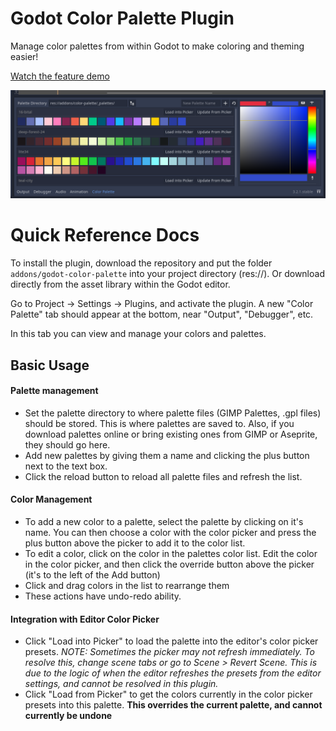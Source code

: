 # Godot Color Palette Plugin
Manage color palettes from within Godot to make coloring and theming easier!

[Watch the feature demo](https://streamable.com/gw4n99)

![Sample](sample.png "Sample")

# Quick Reference Docs

To install the plugin, download the repository and put the folder `addons/godot-color-palette` into your project directory (res://). Or download directly from the asset library within the Godot editor.

Go to Project -> Settings -> Plugins, and activate the plugin. A new "Color Palette" tab should appear at the bottom, near "Output", "Debugger", etc. 

In this tab you can view and manage your colors and palettes.

## Basic Usage

#### Palette management
* Set the palette directory to where palette files (GIMP Palettes, .gpl files) should be stored. This is where palettes are saved to. Also, if you download palettes online or bring existing ones from GIMP or Aseprite, they should go here.
* Add new palettes by giving them a name and clicking the plus button next to the text box.
* Click the reload button to reload all palette files and refresh the list.

#### Color Management
* To add a new color to a palette, select the palette by clicking on it's name. You can then choose a color with the color picker and press the plus button above the picker to add it to the color list.
* To edit a color, click on the color in the palettes color list. Edit the color in the color picker, and then click the override button above the picker (it's to the left of the Add button)
* Click and drag colors in the list to rearrange them
* These actions have undo-redo ability.

#### Integration with Editor Color Picker
* Click "Load into Picker" to load the palette into the editor's color picker presets. *NOTE: Sometimes the picker may not refresh immediately. To resolve this, change scene tabs or go to Scene > Revert Scene. This is due to the logic of when the editor refreshes the presets from the editor settings, and cannot be resolved in this plugin.*
* Click "Load from Picker" to get the colors currently in the color picker presets into this palette. **This overrides the current palette, and cannot currently be undone**
